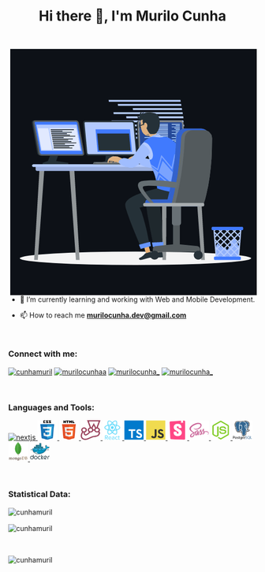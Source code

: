 <h1 align="center">Hi there 👋, I'm Murilo Cunha</h1>

<br>

<p><img align="right" src="https://raw.githubusercontent.com/cunhamuril/cunhamuril/main/animation_500_kxa883sd.gif" alt="cunhamuril" /></p>

- 🌱 I’m currently learning and working with Web and Mobile Development.

- 📫 How to reach me **murilocunha.dev@gmail.com**

<br>

<h3 align="left">Connect with me:</h3>
<p align="left">
  <a href="https://www.linkedin.com/in/cunhamuril/" target="_blank" rel="noreferrer"><img align="center"
      src="https://raw.githubusercontent.com/rahuldkjain/github-profile-readme-generator/master/src/images/icons/Social/linked-in-alt.svg"
      alt="cunhamuril" height="30" width="40" /></a>
  <a href="https://www.facebook.com/murilocunhaa/" target="_blank" rel="noreferrer"><img align="center"
      src="https://raw.githubusercontent.com/rahuldkjain/github-profile-readme-generator/master/src/images/icons/Social/facebook.svg"
      alt="murilocunhaa" height="30" width="40" /></a>
  <a href="https://instagram.com/murilocunha_" target="_blank" rel="noreferrer"><img align="center"
      src="https://raw.githubusercontent.com/rahuldkjain/github-profile-readme-generator/master/src/images/icons/Social/instagram.svg"
      alt="murilocunha_" height="30" width="40" /></a>  
 <a href="https://twitter.com/murilocunha_" target="_blank" rel="noreferrer"><img align="center"
      src="https://raw.githubusercontent.com/rahuldkjain/github-profile-readme-generator/master/src/images/icons/Social/twitter.svg"
      alt="murilocunha_" height="30" width="40" /></a>
</p>

<br>

<h3 align="left">Languages and Tools:</h3>
<p align="left"> <a href="https://developer.android.com" target="_blank" rel="noreferrer">  
  <a href="https://nextjs.org/" target="_blank" rel="noreferrer"> 
    <img
      src="https://ui-lib.com/blog/wp-content/uploads/2021/12/nextjs-boilerplate-logo.png" alt="nextjs"
      width="40" 
      height="40" 
      title="NextJS" 
    /> 
  </a>
  <a href="https://www.w3schools.com/css/" target="_blank" rel="noreferrer"> 
    <img
      src="https://raw.githubusercontent.com/devicons/devicon/master/icons/css3/css3-original-wordmark.svg" 
      alt="css3"
      width="40" 
      height="40" 
      title="CSS 3" 
    /> 
  </a>
  <a href="https://www.w3.org/html/" target="_blank" rel="noreferrer"> 
    <img
      src="https://raw.githubusercontent.com/devicons/devicon/master/icons/html5/html5-original-wordmark.svg"
      alt="html5" 
      width="40" 
      height="40" 
      title="HTML 5" 
    /> 
  </a>
  <a href="https://jestjs.io/" target="_blank" rel="noreferrer"> 
    <img
      src="https://raw.githubusercontent.com/devicons/devicon/1119b9f84c0290e0f0b38982099a2bd027a48bf1/icons/jest/jest-plain.svg" 
      alt="Jest" 
      width="40"
      height="40" 
      title="Jest"
    />
  </a>
  <a href="https://reactjs.org/" target="_blank" rel="noreferrer"> 
    <img
      src="https://raw.githubusercontent.com/devicons/devicon/master/icons/react/react-original-wordmark.svg"
      alt="react"
      width="40" 
      height="40"
      title="React"
    />
  </a>
  <a href="https://www.typescriptlang.org/" target="_blank" rel="noreferrer"> 
    <img
      src="https://raw.githubusercontent.com/devicons/devicon/master/icons/typescript/typescript-original.svg"
      alt="typescript" 
      width="40" 
      height="40"
      title="TypeScript"
    />
  </a>
  <a href="https://developer.mozilla.org/docs/Web/JavaScript" target="_blank" rel="noreferrer"> 
    <img
      src="https://raw.githubusercontent.com/devicons/devicon/master/icons/javascript/javascript-original.svg"
      alt="javascript" 
      width="40" 
      height="40"
      title="JavaScript"
    />
  </a>
  <a href="https://storybook.js.org/" target="_blank" rel="noreferrer"> 
    <img
      src="https://raw.githubusercontent.com/devicons/devicon/1119b9f84c0290e0f0b38982099a2bd027a48bf1/icons/storybook/storybook-original.svg"
      alt="storybook" 
      width="40" 
      height="40"
      title="Storybook"
    />
  </a>
  <a href="https://sass-lang.com/" target="_blank" rel="noreferrer"> 
    <img
      src="https://raw.githubusercontent.com/devicons/devicon/1119b9f84c0290e0f0b38982099a2bd027a48bf1/icons/sass/sass-original.svg"
      alt="sass" 
      width="40" 
      height="40"
      title="Sass"
    />
  </a>    
  <a href="https://nodejs.org/" target="_blank" rel="noreferrer"> 
    <img
      src="https://raw.githubusercontent.com/devicons/devicon/1119b9f84c0290e0f0b38982099a2bd027a48bf1/icons/nodejs/nodejs-original.svg"
      alt="nodejs" 
      width="40" 
      height="40"
      title="Node.js"
    />
  </a>
  <a href="https://www.postgresql.org/" target="_blank" rel="noreferrer"> 
    <img
      src="https://raw.githubusercontent.com/devicons/devicon/1119b9f84c0290e0f0b38982099a2bd027a48bf1/icons/postgresql/postgresql-original-wordmark.svg"
      alt="postgresql" 
      width="40" 
      height="40"
      title="PostgreSQL"
    />
  </a>
  <a href="https://www.mongodb.com/" target="_blank" rel="noreferrer"> 
    <img
      src="https://raw.githubusercontent.com/devicons/devicon/1119b9f84c0290e0f0b38982099a2bd027a48bf1/icons/mongodb/mongodb-original-wordmark.svg"
      alt="mongodb" 
      width="40" 
      height="40"
      title="MongoDB"
    />
  </a>
  <a href="https://www.docker.com/" target="_blank" rel="noreferrer"> 
    <img
      src="https://raw.githubusercontent.com/devicons/devicon/1119b9f84c0290e0f0b38982099a2bd027a48bf1/icons/docker/docker-original-wordmark.svg"
      alt="docker" 
      width="40" 
      height="40"
      title="Docker"
    />
  </a>
</p>

<br>

<h3>Statistical Data:</h3>
<p>
<img align="center"
    src="https://github-readme-stats.vercel.app/api/top-langs?username=cunhamuril&show_icons=true&locale=en&bg_color=0d1117&text_color=ffffff&layout=compact"
    alt="cunhamuril" 
    bg_color=#808080/>
    </p>
<p><img align="center" src="https://github-readme-stats.vercel.app/api?username=cunhamuril&show_icons=true&locale=en&bg_color=0d1117&text_color=ffffff&repo=convoychat"
    alt="cunhamuril" /></p>

<br>

<p><img align="center" src="https://github-readme-streak-stats.herokuapp.com/?user=cunhamuril&theme=dark&background=0d1117&date_format=M%20j%5B%2C%20Y%5D" alt="cunhamuril" /></p>
